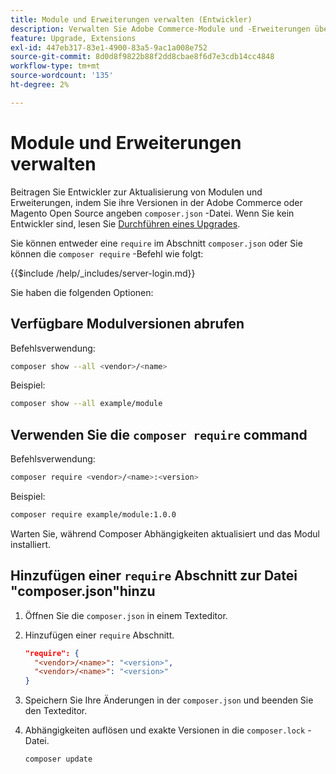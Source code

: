 ```yaml
---
title: Module und Erweiterungen verwalten (Entwickler)
description: Verwalten Sie Adobe Commerce-Module und -Erweiterungen über die Befehlszeilenschnittstelle und den Composer-Paketmanager.
feature: Upgrade, Extensions
exl-id: 447eb317-83e1-4900-83a5-9ac1a008e752
source-git-commit: 8d0d8f9822b88f2dd8cbae8f6d7e3cdb14cc4848
workflow-type: tm+mt
source-wordcount: '135'
ht-degree: 2%

---
```


# Module und Erweiterungen verwalten

Beitragen Sie Entwickler zur Aktualisierung von Modulen und Erweiterungen, indem Sie ihre Versionen in der Adobe Commerce oder Magento Open Source angeben `composer.json` -Datei. Wenn Sie kein Entwickler sind, lesen Sie [Durchführen eines Upgrades](../implementation/perform-upgrade.md).

Sie können entweder eine `require` im Abschnitt `composer.json` oder Sie können die `composer require` -Befehl wie folgt:

{{$include /help/_includes/server-login.md}}

Sie haben die folgenden Optionen:

## Verfügbare Modulversionen abrufen

Befehlsverwendung:

```bash
composer show --all <vendor>/<name>
```

Beispiel:

```bash
composer show --all example/module
```

## Verwenden Sie die `composer require` command

Befehlsverwendung:

```bash
composer require <vendor>/<name>:<version>
```

Beispiel:

```bash
composer require example/module:1.0.0
```

Warten Sie, während Composer Abhängigkeiten aktualisiert und das Modul installiert.

## Hinzufügen einer `require` Abschnitt zur Datei &quot;composer.json&quot;hinzu

1. Öffnen Sie die `composer.json` in einem Texteditor.

1. Hinzufügen einer `require` Abschnitt.

   ```json
   "require": {
     "<vendor>/<name>": "<version>",
     "<vendor>/<name>": "<version>"
   }
   ```

1. Speichern Sie Ihre Änderungen in der `composer.json` und beenden Sie den Texteditor.

1. Abhängigkeiten auflösen und exakte Versionen in die `composer.lock` -Datei.

   ```bash
   composer update
   ```
